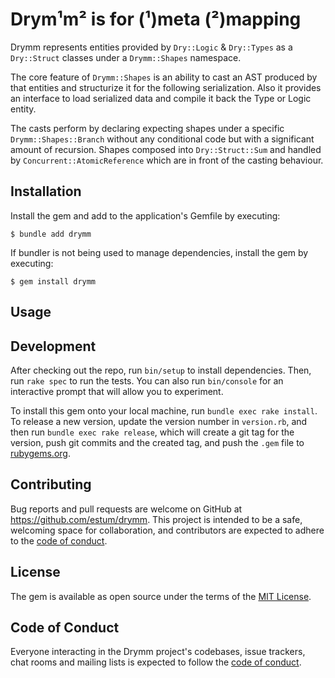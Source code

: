 # Drym¹m² is for (¹)meta (²)mapping

Drymm represents entities provided by `Dry::Logic` & `Dry::Types` as a `Dry::Struct` classes under a `Drymm::Shapes` namespace.

The core feature of `Drymm::Shapes` is an ability to cast an AST produced by that entities and structurize it for the following serialization. Also it provides an interface to load serialized data and compile it back  the Type or Logic entity.

The casts perform by declaring expecting shapes under a specific `Drymm::Shapes::Branch` without any conditional code but with a significant amount of recursion. Shapes composed into `Dry::Struct::Sum` and handled by `Concurrent::AtomicReference` which are in front of the casting behaviour.

## Installation

Install the gem and add to the application's Gemfile by executing:

    $ bundle add drymm

If bundler is not being used to manage dependencies, install the gem by executing:

    $ gem install drymm

## Usage


## Development

After checking out the repo, run `bin/setup` to install dependencies. Then, run `rake spec` to run the tests. You can also run `bin/console` for an interactive prompt that will allow you to experiment.

To install this gem onto your local machine, run `bundle exec rake install`. To release a new version, update the version number in `version.rb`, and then run `bundle exec rake release`, which will create a git tag for the version, push git commits and the created tag, and push the `.gem` file to [rubygems.org](https://rubygems.org).

## Contributing

Bug reports and pull requests are welcome on GitHub at https://github.com/estum/drymm. This project is intended to be a safe, welcoming space for collaboration, and contributors are expected to adhere to the [code of conduct](https://github.com/estum/drymm/blob/main/CODE_OF_CONDUCT.md).

## License

The gem is available as open source under the terms of the [MIT License](https://opensource.org/licenses/MIT).

## Code of Conduct

Everyone interacting in the Drymm project's codebases, issue trackers, chat rooms and mailing lists is expected to follow the [code of conduct](https://github.com/estum/drymm/blob/main/CODE_OF_CONDUCT.md).
